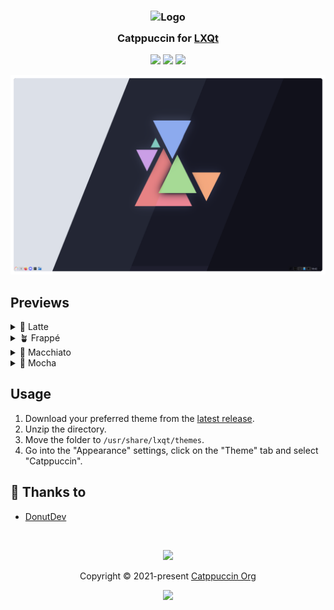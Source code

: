 <h3 align="center">
	<img src="https://raw.githubusercontent.com/catppuccin/catppuccin/main/assets/logos/exports/1544x1544_circle.png" width="100" alt="Logo"/><br/>
	<img src="https://raw.githubusercontent.com/catppuccin/catppuccin/main/assets/misc/transparent.png" height="30" width="0px"/>
	Catppuccin for <a href="https://lxqt-project.org/">LXQt</a>
	<img src="https://raw.githubusercontent.com/catppuccin/catppuccin/main/assets/misc/transparent.png" height="30" width="0px"/>
</h3>

<p align="center">
	<a href="https://github.com/catppuccin/lxqt/stargazers"><img src="https://img.shields.io/github/stars/catppuccin/lxqt?colorA=363a4f&colorB=b7bdf8&style=for-the-badge"></a>
	<a href="https://github.com/catppuccin/lxqt/issues"><img src="https://img.shields.io/github/issues/catppuccin/lxqt?colorA=363a4f&colorB=f5a97f&style=for-the-badge"></a>
	<a href="https://github.com/catppuccin/lxqt/contributors"><img src="https://img.shields.io/github/contributors/catppuccin/lxqt?colorA=363a4f&colorB=a6da95&style=for-the-badge"></a>
</p>

<p align="center">
	<img src="assets/previews/preview.webp"/>
</p>

## Previews

<details>
<summary>🌻 Latte</summary>
<img src="assets/previews/latte.webp"/>
</details>
<details>
<summary>🪴 Frappé</summary>
<img src="assets/previews/frappe.webp"/>
</details>
<details>
<summary>🌺 Macchiato</summary>
<img src="assets/previews/macchiato.webp"/>
</details>
<details>
<summary>🌿 Mocha</summary>
<img src="assets/previews/mocha.webp"/>
</details>

## Usage

1. Download your preferred theme from the [latest release](https://github.com/catppuccin/lxqt/releases/latest/).
2. Unzip the directory.
3. Move the folder to `/usr/share/lxqt/themes`.
4. Go into the "Appearance" settings, click on the "Theme" tab and select "Catppuccin".

## 💝 Thanks to

- [DonutDev](https://github.com/DonutDev)

&nbsp;

<p align="center">
	<img src="https://raw.githubusercontent.com/catppuccin/catppuccin/main/assets/footers/gray0_ctp_on_line.svg?sanitize=true" />
</p>

<p align="center">
	Copyright &copy; 2021-present <a href="https://github.com/catppuccin" target="_blank">Catppuccin Org</a>
</p>

<p align="center">
	<a href="https://github.com/catppuccin/catppuccin/blob/main/LICENSE"><img src="https://img.shields.io/static/v1.svg?style=for-the-badge&label=License&message=MIT&logoColor=d9e0ee&colorA=363a4f&colorB=b7bdf8"/></a>
</p>
